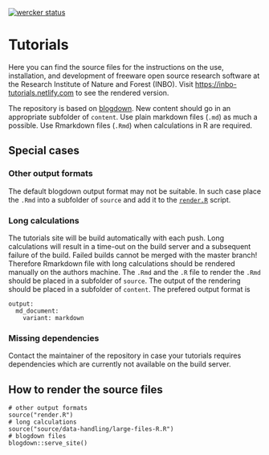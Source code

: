 [![wercker status](https://app.wercker.com/status/28ef302cb50839bc1ff8b411c292dbd8/m/master "wercker status")](https://app.wercker.com/project/byKey/28ef302cb50839bc1ff8b411c292dbd8)

# Tutorials

Here you can find the source files for the instructions on the use, installation, and development of freeware open source research software at the Research Institute of Nature and Forest (INBO). Visit <https://inbo-tutorials.netlify.com> to see the rendered version.

The repository is based on [blogdown](https://bookdown.org/yihui/blogdown/). New content should go in an appropriate subfolder of `content`. Use plain markdown files (`.md`) as much a possible. Use Rmarkdown files (`.Rmd`) when calculations in R are required.

## Special cases

### Other output formats

The default blogdown output format may not be suitable. In such case place the `.Rmd` into a subfolder of `source` and add it to the [`render.R`](https://github.com/inbo/tutorials/blob/master/render.R) script.

### Long calculations

The tutorials site will be build automatically with each push. Long calculations will result in a time-out on the build server and a subsequent failure of the build. Failed builds cannot be merged with the master branch! Therefore Rmarkdown file with long calculations should be rendered manually on the authors machine. The `.Rmd` and the `.R` file to render the `.Rmd` should be placed in a subfolder of `source`. The output of the rendering should be placed in a subfolder of `content`. The prefered output format is 

```
output:
  md_document:
    variant: markdown
```

### Missing dependencies

Contact the maintainer of the repository in case your tutorials requires dependencies which are currently not available on the build server.

## How to render the source files

```
# other output formats
source("render.R")
# long calculations
source("source/data-handling/large-files-R.R")
# blogdown files
blogdown::serve_site()
```
